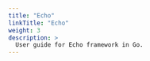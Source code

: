 ```yaml
---
title: "Echo"
linkTitle: "Echo"
weight: 3
description: >
  User guide for Echo framework in Go.
---
```

